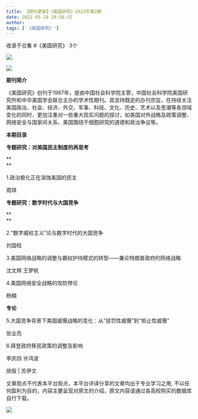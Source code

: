 ```yaml
---
title: 【期刊更新】《美国研究》2022年第2期
date: 2022-05-18 20:58:32
author: 
tags: ['《美国研究》']
---
```



收录于合集 #《美国研究》 3个

![](/images/7/2.gif)

  

![](/images/7/3.jpeg)

  

**期刊简介**

  

《美国研究》创刊于1987年，是由中国社会科学院主管，中国社会科学院美国研究所和中华美国学会联合主办的学术性期刊。其坚持既定的办刊宗旨，在持续关注美国政治、社会、经济、外交、军事、科技、文化、历史、艺术以及思潮等各领域变化的同时，更加注重对一些重大现实问题的探讨，如美国对外战略及政策调整、网络安全与国家间关系、美国围绕干细胞研究的道德和政治争议等。

  

 **本期目录**

  

 **专题研究：对美国民主制度的再思考**

 **  
**

1.政治极化正在溶蚀美国的民主

周琪

  

 **专题研究：数字时代与大国竞争**

 **  
**

2.“数字威权主义”论与数字时代的大国竞争

刘国柱

  

3.美国网络战略的调整与霸权护持模式的转型——兼论特朗普政府的网络战略

沈文辉 王梦帆

  

4.美国网络安全战略的攻防悖论

杨楠

  

 **专论**

  

5.大国竞争背景下美国威慑战略的变化：从“惩罚性威慑”到“拒止性威慑”

张业亮

  

6.拜登政府移民政策的调整及影响

李庆四 许鸿波

  

排版 | 苏伊文  

文章观点不代表本平台观点，本平台评译分享的文章均出于专业学习之用, 不以任何盈利为目的，内容主要呈现对原文的介绍，原文内容请通过各高校购买的数据库自行下载。

![](/images/7/4.gif)

